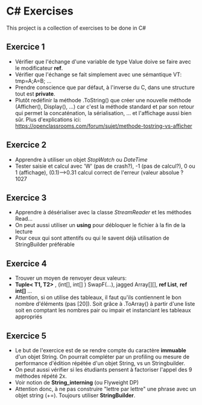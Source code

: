 # C# Exercises

This project is a collection of exercises to be done in C#

## Exercice 1
- Vérifier que l'échange d'une variable de type Value doive se faire avec le modificateur **ref**.
- Vérifier que l'échange se fait simplement avec une sémantique VT:  tmp=A;A=B; …
- Prendre conscience que par défaut, à l'inverse du C, dans une structure tout est **private**.
- Plutôt redéfinir la méthode .ToString() que créer une nouvelle méthode (Afficher(), Display(), …) car c'est la méthode standard et par son retour qui permet la concaténation, la sérialisation, … et l'affichage aussi bien sûr. Plus d'explications ici: https://openclassrooms.com/forum/sujet/methode-tostring-vs-afficher 

## Exercice 2
- Apprendre à utiliser un objet  *StopWatch* ou *DateTime*
- Tester saisie et calcul avec 'W' (pas de crash?), -1 (pas de calcul?), 0 ou 1 (affichage), (0.1)-->0.31 calcul correct de l'erreur (valeur absolue ? 1027 

## Exercice 3
- Apprendre à désérialiser avec la classe *StreamReader* et les méthodes Read… 
- On peut aussi utiliser un **using** pour débloquer le fichier à la fin de la lecture
- Pour ceux qui sont attentifs ou qui le savent déjà utilisation de StringBuilder préférable

## Exercice 4
- Trouver un moyen de renvoyer deux valeurs: 
- **Tuple< T1, T2>** , (int[], int[] ) SwapF(…),  jagged Array[][], **ref List**, **ref int[]** …
- Attention, si on utilise des tableaux, il faut qu'ils contiennent le bon nombre d'éléments (pas [20]). Soit grâce à .ToArray() à partir d'une liste soit en comptant les nombres pair ou impair et instanciant les tableaux appropriés

## Exercice 5
- Le but de l'exercice est de se rendre compte du caractère **immuable** d'un objet String. On pourrait compléter par un profiling ou mesure de performance d'édition répétée d'un objet String, vs un Stringbuilder.
- On peut aussi vérifier si les étudiants pensent à factoriser l'appel des 9 méthodes répété 2x.
- Voir notion de **String_interning** (ou Flyweight DP)
- Attention donc, à ne pas construire "lettre par lettre" une phrase avec un objet string (+=). Toujours utiliser **StringBuilder**.